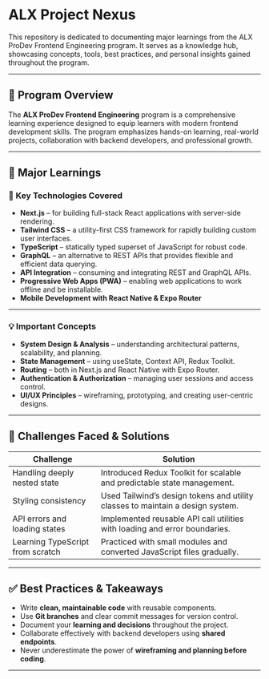 # ALX Project Nexus

This repository is dedicated to documenting major learnings from the ALX ProDev Frontend Engineering program. It serves as a knowledge hub, showcasing concepts, tools, best practices, and personal insights gained throughout the program.

---

## 📘 Program Overview

The **ALX ProDev Frontend Engineering** program is a comprehensive learning experience designed to equip learners with modern frontend development skills. The program emphasizes hands-on learning, real-world projects, collaboration with backend developers, and professional growth.

---

## 🚀 Major Learnings

### 🧩 Key Technologies Covered

- **Next.js** – for building full-stack React applications with server-side rendering.
- **Tailwind CSS** – a utility-first CSS framework for rapidly building custom user interfaces.
- **TypeScript** – statically typed superset of JavaScript for robust code.
- **GraphQL** – an alternative to REST APIs that provides flexible and efficient data querying.
- **API Integration** – consuming and integrating REST and GraphQL APIs.
- **Progressive Web Apps (PWA)** – enabling web applications to work offline and be installable.
- **Mobile Development with React Native & Expo Router**

---

### 💡 Important Concepts

- **System Design & Analysis** – understanding architectural patterns, scalability, and planning.
- **State Management** – using useState, Context API, Redux Toolkit.
- **Routing** – both in Next.js and React Native with Expo Router.
- **Authentication & Authorization** – managing user sessions and access control.
- **UI/UX Principles** – wireframing, prototyping, and creating user-centric designs.

---

## 🧠 Challenges Faced & Solutions

| Challenge | Solution |
|----------|----------|
| Handling deeply nested state | Introduced Redux Toolkit for scalable and predictable state management. |
| Styling consistency | Used Tailwind’s design tokens and utility classes to maintain a design system. |
| API errors and loading states | Implemented reusable API call utilities with loading and error boundaries. |
| Learning TypeScript from scratch | Practiced with small modules and converted JavaScript files gradually. |

---

## ✅ Best Practices & Takeaways

- Write **clean, maintainable code** with reusable components.
- Use **Git branches** and clear commit messages for version control.
- Document your **learning and decisions** throughout the project.
- Collaborate effectively with backend developers using **shared endpoints**.
- Never underestimate the power of **wireframing and planning before coding**.

---

